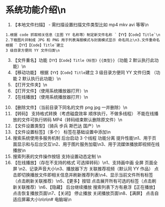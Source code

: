 # 系统功能介绍\n
1. 【本地文件扫描】 - 需扫描设置扫描文件类型比如 mp4 mkv avi 等等\n
<!-- 2. 【Jav 刮图信息】 - 需在基础配置中设置 URL 即 JAV 首页地址\n -->
    1.根据 code 抓取相关信息（主图 YY 名称等）制定新文件名称 `【YY】【Code】Title`\n
    2.下载图片并制成 JPG 和 PNG 用于列表海报模式与封面模式显示 命名同上\n3.文件重命名 根据 `【YY】【Code】Title`建立 
    3 级目录方便同 YY 文件归类\n
3. 【文件重名】功能`【YY】【Code】Title《标签》{{类型}}`（功能 2 默认执行此功能）\n
4. 【移动功能】 根据`【YY】【Code】Title`建立 3 级目录方便同 YY 文件归类 （功能 2 默认执行此功能）\n
5. 【打开文件夹】\n
6. 【打开文件】（使用系统播放器打开）\n
7. 【在线播放】（使用系统播放器打开）\n
<!-- 8. 【查看原页面】 根据 Code 去打开 JAV 对应网页\n -->
<!-- 9. 【下载图片】下载 JAV 网页的图片列表 并支持查看\n -->
10. 【删除文件】（当前目录下同名的文件 png jpg 一并删除）\n
11. 【转码】 支持格式转换（考虑磁盘效率 顺序执行，不做多线程） 不能在线播放的文件可执行转码 MP4（转码结束默认删除原文件）\n
12. 【文件设置类型】（骑兵 步兵 斯巴达 国产）\n
13. 【文件设置标签】（多个） 标签在基础设置中添加\n
14. 搜索系统使用多服务机制 后台启动 3 个线程 功能分离 提升性能\n1、用于页面显示和与后台交互\n2、用于图片服务加载\n3、用于流媒体播放即视频在线播放\n
15. 搜索列表的文件操作按钮 支持设置动态定制 \n
16. 【在线播放】（存在不支持的格式 可选择转码）\n1、支持画中画 全屏 页面全屏 \n2、记录声音大小\n3、播放器下方 关联推荐视频（默认同 YY 作品） 点击即切换播放文件即相关信息并刷新推荐列表\n4、显示当前文件所有标签（点击刷新关联推荐）\n5、【更多】按钮 点击展开所有可选的标签（点击刷新关联推荐）\n6、【隐藏】 后台继续播放 搜索列表下方有悬浮【正在播放】 点击恢复播放页面\n7、【关闭】 停止播放 关闭播放页面\n8、【满屏】 点击自适应屏幕大小\n\n\n# 电脑端\n
